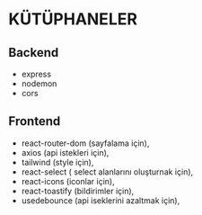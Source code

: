# KÜTÜPHANELER

## Backend

- express
- nodemon
- cors

## Frontend

- react-router-dom (sayfalama için),
- axios (api istekleri için),
- tailwind (style için),
- react-select ( select alanlarını oluşturnak için),
- react-icons (iconlar için),
- react-toastify (bildirimler için),
- usedebounce (api iseklerini azaltmak için),
